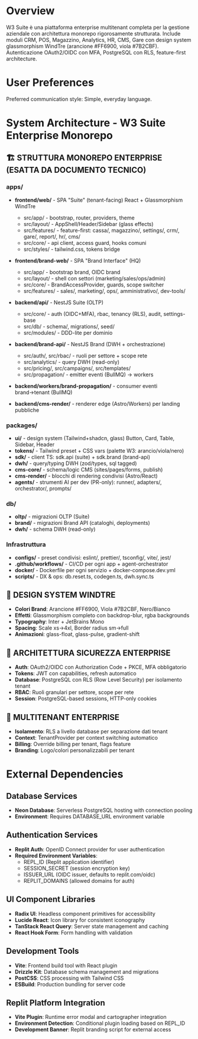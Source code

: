 # Overview

W3 Suite è una piattaforma enterprise multitenant completa per la gestione aziendale con architettura monorepo rigorosamente strutturata. Include moduli CRM, POS, Magazzino, Analytics, HR, CMS, Gare con design system glassmorphism WindTre (arancione #FF6900, viola #7B2CBF). Autenticazione OAuth2/OIDC con MFA, PostgreSQL con RLS, feature-first architecture.

# User Preferences

Preferred communication style: Simple, everyday language.

# System Architecture - W3 Suite Enterprise Monorepo

## 🏗️ STRUTTURA MONOREPO ENTERPRISE (ESATTA DA DOCUMENTO TECNICO)

### apps/
- **frontend/web/** - SPA "Suite" (tenant-facing) React + Glassmorphism WindTre
  - src/app/ - bootstrap, router, providers, theme
  - src/layout/ - AppShell/Header/Sidebar (glass effects)
  - src/features/ - feature-first: cassa/, magazzino/, settings/, crm/, gare/, report/, hr/, cms/
  - src/core/ - api client, access guard, hooks comuni
  - src/styles/ - tailwind.css, tokens bridge
  
- **frontend/brand-web/** - SPA "Brand Interface" (HQ)
  - src/app/ - bootstrap brand, OIDC brand
  - src/layout/ - shell con settori (marketing/sales/ops/admin)
  - src/core/ - BrandAccessProvider, guards, scope switcher
  - src/features/ - sales/, marketing/, ops/, amministrativo/, dev-tools/

- **backend/api/** - NestJS Suite (OLTP)
  - src/core/ - auth (OIDC+MFA), rbac, tenancy (RLS), audit, settings-base
  - src/db/ - schema/, migrations/, seed/
  - src/modules/ - DDD-lite per dominio

- **backend/brand-api/** - NestJS Brand (DWH + orchestrazione)
  - src/auth/, src/rbac/ - ruoli per settore + scope rete
  - src/analytics/ - query DWH (read-only)
  - src/pricing/, src/campaigns/, src/templates/
  - src/propagation/ - emitter eventi (BullMQ) → workers

- **backend/workers/brand-propagation/** - consumer eventi brand→tenant (BullMQ)
- **backend/cms-render/** - renderer edge (Astro/Workers) per landing pubbliche

### packages/
- **ui/** - design system (Tailwind+shadcn, glass) Button, Card, Table, Sidebar, Header
- **tokens/** - Tailwind preset + CSS vars (palette W3: arancio/viola/nero)  
- **sdk/** - client TS: sdk.api (suite) + sdk.brand (brand-api)
- **dwh/** - query/typing DWH (zod/types, sql tagged)
- **cms-core/** - schema/logic CMS (sites/pages/forms, publish)
- **cms-render/** - blocchi di rendering condivisi (Astro/React)
- **agents/** - strumenti AI per dev (PR-only): runner/, adapters/, orchestrator/, prompts/

### db/
- **oltp/** - migrazioni OLTP (Suite)
- **brand/** - migrazioni Brand API (cataloghi, deployments)  
- **dwh/** - schema DWH (read-only)

### Infrastruttura
- **configs/** - preset condivisi: eslint/, prettier/, tsconfig/, vite/, jest/
- **.github/workflows/** - CI/CD per ogni app + agent-orchestrator
- **docker/** - Dockerfile per ogni servizio + docker-compose.dev.yml
- **scripts/** - DX & ops: db.reset.ts, codegen.ts, dwh.sync.ts

## 🎨 DESIGN SYSTEM WINDTRE
- **Colori Brand**: Arancione #FF6900, Viola #7B2CBF, Nero/Bianco
- **Effetti**: Glassmorphism completo con backdrop-blur, rgba backgrounds
- **Typography**: Inter + JetBrains Mono
- **Spacing**: Scale xs→4xl, Border radius sm→full
- **Animazioni**: glass-float, glass-pulse, gradient-shift

## 🔐 ARCHITETTURA SICUREZZA ENTERPRISE  
- **Auth**: OAuth2/OIDC con Authorization Code + PKCE, MFA obbligatorio
- **Tokens**: JWT con capabilities, refresh automatico
- **Database**: PostgreSQL con RLS (Row Level Security) per isolamento tenant
- **RBAC**: Ruoli granulari per settore, scope per rete
- **Session**: PostgreSQL-based sessions, HTTP-only cookies

## 🏢 MULTITENANT ENTERPRISE
- **Isolamento**: RLS a livello database per separazione dati tenant
- **Context**: TenantProvider per context switching automatico
- **Billing**: Override billing per tenant, flags feature
- **Branding**: Logo/colori personalizzabili per tenant

# External Dependencies

## Database Services
- **Neon Database**: Serverless PostgreSQL hosting with connection pooling
- **Environment**: Requires DATABASE_URL environment variable

## Authentication Services  
- **Replit Auth**: OpenID Connect provider for user authentication
- **Required Environment Variables**: 
  - REPL_ID (Replit application identifier)
  - SESSION_SECRET (session encryption key)
  - ISSUER_URL (OIDC issuer, defaults to replit.com/oidc)
  - REPLIT_DOMAINS (allowed domains for auth)

## UI Component Libraries
- **Radix UI**: Headless component primitives for accessibility
- **Lucide React**: Icon library for consistent iconography
- **TanStack React Query**: Server state management and caching
- **React Hook Form**: Form handling with validation

## Development Tools
- **Vite**: Frontend build tool with React plugin
- **Drizzle Kit**: Database schema management and migrations
- **PostCSS**: CSS processing with Tailwind CSS
- **ESBuild**: Production bundling for server code

## Replit Platform Integration
- **Vite Plugin**: Runtime error modal and cartographer integration
- **Environment Detection**: Conditional plugin loading based on REPL_ID
- **Development Banner**: Replit branding script for external access